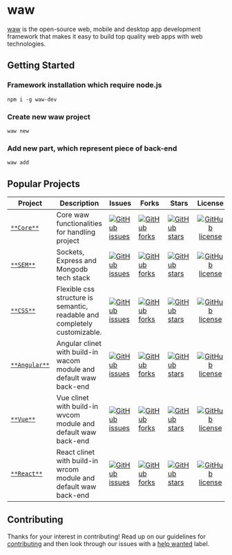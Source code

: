 # waw
[waw](https://webart.work) is the open-source web, mobile and desktop app development framework that makes it easy to
build top quality web apps with web technologies.

## Getting Started
### Framework installation which require node.js
`npm i -g waw-dev`
### Create new waw project
`waw new`
### Add new part, which represent piece of back-end
`waw add`

## Popular Projects
| Project | Description | Issues | Forks | Stars | License |
| ------- | ------- | ------- | ------- | ------- |:-----:|
| [`**Core**`](https://github.com/WebArtWork/core) | Core waw functionalities for handling project | [![GitHub issues](https://img.shields.io/github/issues/WebArtWork/core)](https://github.com/WebArtWork/core/issues) | [![GitHub forks](https://img.shields.io/github/forks/WebArtWork/core)](https://github.com/WebArtWork/core/network) | [![GitHub stars](https://img.shields.io/github/stars/WebArtWork/core)](https://github.com/WebArtWork/core/stargazers) | [![GitHub license](https://img.shields.io/github/license/WebArtWork/core)](https://github.com/WebArtWork/core/blob/master/LICENSE)
| [`**SEM**`](https://github.com/WebArtWork/sem) | Sockets, Express and Mongodb tech stack | [![GitHub issues](https://img.shields.io/github/issues/WebArtWork/sem)](https://github.com/WebArtWork/sem/issues) | [![GitHub forks](https://img.shields.io/github/forks/WebArtWork/sem)](https://github.com/WebArtWork/sem/network) | [![GitHub stars](https://img.shields.io/github/stars/WebArtWork/sem)](https://github.com/WebArtWork/sem/stargazers) | [![GitHub license](https://img.shields.io/github/license/WebArtWork/sem)](https://github.com/WebArtWork/sem/blob/master/LICENSE)
| [`**CSS**`](https://github.com/WebArtWork/wawcss) | Flexible css structure is semantic, readable and completely customizable. | [![GitHub issues](https://img.shields.io/github/issues/WebArtWork/wawcss)](https://github.com/WebArtWork/wawcss/issues) | [![GitHub forks](https://img.shields.io/github/forks/WebArtWork/wawcss)](https://github.com/WebArtWork/wawcss/network) | [![GitHub stars](https://img.shields.io/github/stars/WebArtWork/wawcss)](https://github.com/WebArtWork/wawcss/stargazers) | [![GitHub license](https://img.shields.io/github/license/WebArtWork/wawcss)](https://github.com/WebArtWork/wawcss/blob/master/LICENSE)
| [`**Angular**`](https://github.com/WebArtWork/wawNgx) | Angular clinet with build-in wacom module and default waw back-end | [![GitHub issues](https://img.shields.io/github/issues/WebArtWork/wawNgx)](https://github.com/WebArtWork/wawNgx/issues) | [![GitHub forks](https://img.shields.io/github/forks/WebArtWork/wawNgx)](https://github.com/WebArtWork/wawNgx/network) | [![GitHub stars](https://img.shields.io/github/stars/WebArtWork/wawNgx)](https://github.com/WebArtWork/wawNgx/stargazers) | [![GitHub license](https://img.shields.io/github/license/WebArtWork/wawNgx)](https://github.com/WebArtWork/wawNgx/blob/master/LICENSE)
| [`**Vue**`](https://github.com/WebArtWork/wawVue) | Vue clinet with build-in wvcom module and default waw back-end | [![GitHub issues](https://img.shields.io/github/issues/WebArtWork/wawVue)](https://github.com/WebArtWork/wawVue/issues) | [![GitHub forks](https://img.shields.io/github/forks/WebArtWork/wawVue)](https://github.com/WebArtWork/wawVue/network) | [![GitHub stars](https://img.shields.io/github/stars/WebArtWork/wawVue)](https://github.com/WebArtWork/wawVue/stargazers) | [![GitHub license](https://img.shields.io/github/license/WebArtWork/wawVue)](https://github.com/WebArtWork/wawVue/blob/master/LICENSE)
| [`**React**`](https://github.com/WebArtWork/wawReact) | React clinet with build-in wrcom module and default waw back-end | [![GitHub issues](https://img.shields.io/github/issues/WebArtWork/wawReact)](https://github.com/WebArtWork/wawReact/issues) | [![GitHub forks](https://img.shields.io/github/forks/WebArtWork/wawReact)](https://github.com/WebArtWork/wawReact/network) | [![GitHub stars](https://img.shields.io/github/stars/WebArtWork/wawReact)](https://github.com/WebArtWork/wawReact/stargazers) | [![GitHub license](https://img.shields.io/github/license/WebArtWork/wawReact)](https://github.com/WebArtWork/wawReact/blob/master/LICENSE)

## Contributing
Thanks for your interest in contributing! Read up on our guidelines for
[contributing](https://github.com/WebArtWork/waw/CONTRIBUTING.md)
and then look through our issues with a [help wanted](https://github.com/WebArtWork/waw/issues?q=is%3Aopen+is%3Aissue+label%3A%22help+wanted%22)
label.
